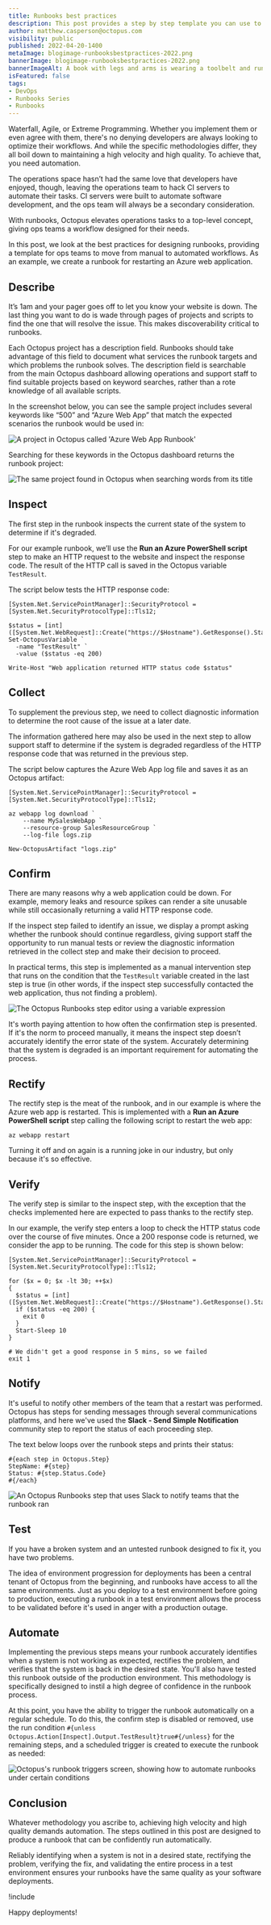 ```yaml
---
title: Runbooks best practices
description: This post provides a step by step template you can use to generate high quality runbooks in Octopus.
author: matthew.casperson@octopus.com
visibility: public
published: 2022-04-20-1400
metaImage: blogimage-runbooksbestpractices-2022.png
bannerImage: blogimage-runbooksbestpractices-2022.png
bannerImageAlt: A book with legs and arms is wearing a toolbelt and running with a checklist in its hand
isFeatured: false
tags:
- DevOps
- Runbooks Series
- Runbooks
---
```


Waterfall, Agile, or Extreme Programming. Whether you implement them or even agree with them, there's no denying developers are always looking to optimize their workflows. And while the specific methodologies differ, they all boil down to maintaining a high velocity and high quality. To achieve that, you need automation.

The operations space hasn’t had the same love that developers have enjoyed, though, leaving the operations team to hack CI servers to automate their tasks. CI servers were built to automate software development, and the ops team will always be a secondary consideration.

With runbooks, Octopus elevates operations tasks to a top-level concept, giving ops teams a workflow designed for their needs.

In this post, we look at the best practices for designing runbooks, providing a template for ops teams to move from manual to automated workflows. As an example, we create a runbook for restarting an Azure web application.

## Describe

It’s 1am and your pager goes off to let you know your website is down. The last thing you want to do is wade through pages of projects and scripts to find the one that will resolve the issue. This makes discoverability critical to runbooks.

Each Octopus project has a description field. Runbooks should take advantage of this field to document what services the runbook targets and which problems the runbook solves. The description field is searchable from the main Octopus dashboard allowing operations and support staff to find suitable projects based on keyword searches, rather than a rote knowledge of all available scripts.

In the screenshot below, you can see the sample project includes several keywords like “500” and “Azure Web App” that match the expected scenarios the runbook would be used in:

![A project in Octopus called 'Azure Web App Runbook'](description.png "width=500")

Searching for these keywords in the Octopus dashboard returns the runbook project:

![The same project found in Octopus when searching words from its title](search.png "width=500")

## Inspect

The first step in the runbook inspects the current state of the system to determine if it's degraded.

For our example runbook, we’ll use the **Run an Azure PowerShell script** step to make an HTTP request to the website and inspect the response code. The result of the HTTP call is saved in the Octopus variable `TestResult`.

The script below tests the HTTP response code:

```
[System.Net.ServicePointManager]::SecurityProtocol = [System.Net.SecurityProtocolType]::Tls12;

$status = [int]([System.Net.WebRequest]::Create("https://$Hostname").GetResponse().StatusCode)
Set-OctopusVariable `
  -name "TestResult" `
  -value ($status -eq 200)

Write-Host "Web application returned HTTP status code $status"
```

## Collect

To supplement the previous step, we need to collect diagnostic information to determine the root cause of the issue at a later date.

The information gathered here may also be used in the next step to allow support staff to determine if the system is degraded regardless of the HTTP response code that was returned in the previous step.

The script below captures the Azure Web App log file and saves it as an Octopus artifact:

```
[System.Net.ServicePointManager]::SecurityProtocol = [System.Net.SecurityProtocolType]::Tls12;

az webapp log download `
    --name MySalesWebApp `
    --resource-group SalesResourceGroup `
    --log-file logs.zip

New-OctopusArtifact "logs.zip"
```

## Confirm

There are many reasons why a web application could be down. For example, memory leaks and resource spikes can render a site unusable while still occasionally returning a valid HTTP response code.

If the inspect step failed to identify an issue, we display a prompt asking whether the runbook should continue regardless, giving support staff the opportunity to run manual tests or review the diagnostic information retrieved in the collect step and make their decision to proceed.

In practical terms, this step is implemented as a manual intervention step that runs on the condition that the `TestResult` variable created in the last step is true (in other words, if the inspect step successfully contacted the web application, thus not finding a problem).

![The Octopus Runbooks step editor using a variable expression](confirm.png "width=500")

It's worth paying attention to how often the confirmation step is presented. If it's the norm to proceed manually, it means the inspect step doesn’t accurately identify the error state of the system. Accurately determining that the system is degraded is an important requirement for automating the process.

## Rectify

The rectify step is the meat of the runbook, and in our example is where the Azure web app is restarted. This is implemented with a **Run an Azure PowerShell script** step calling the following script to restart the web app:

```
az webapp restart
```

Turning it off and on again is a running joke in our industry, but only because it's so effective.

## Verify

The verify step is similar to the inspect step, with the exception that the checks implemented here are expected to pass thanks to the rectify step.

In our example, the verify step enters a loop to check the HTTP status code over the course of five minutes. Once a 200 response code is returned, we consider the app to be running. The code for this step is shown below:

```
[System.Net.ServicePointManager]::SecurityProtocol = [System.Net.SecurityProtocolType]::Tls12;

for ($x = 0; $x -lt 30; ++$x)
{
  $status = [int]([System.Net.WebRequest]::Create("https://$Hostname").GetResponse().StatusCode)
  if ($status -eq 200) {
    exit 0
  }
  Start-Sleep 10
}

# We didn't get a good response in 5 mins, so we failed
exit 1
```

## Notify

It's useful to notify other members of the team that a restart was performed. Octopus has steps for sending messages through several communications platforms, and here we've used the **Slack - Send Simple Notification** community step to report the status of each proceeding step.

The text below loops over the runbook steps and prints their status:

```
#{each step in Octopus.Step}
StepName: #{step}
Status: #{step.Status.Code}
#{/each}
```

![An Octopus Runbooks step that uses Slack to notify teams that the runbook ran](notify.png "width=500")

## Test

If you have a broken system and an untested runbook designed to fix it, you have two problems.

The idea of environment progression for deployments has been a central tenant of Octopus from the beginning, and runbooks have access to all the same environments. Just as you deploy to a test environment before going to production, executing a runbook in a test environment allows the process to be validated before it's used in anger with a production outage.

## Automate

Implementing the previous steps means your runbook accurately identifies when a system is not working as expected, rectifies the problem, and verifies that the system is back in the desired state. You'll also have tested this runbook outside of the production environment. This methodology is specifically designed to instil a high degree of confidence in the runbook process.

At this point, you have the ability to trigger the runbook automatically on a regular schedule. To do this, the confirm step is disabled or removed, use the run condition `#{unless Octopus.Action[Inspect].Output.TestResult}true#{/unless}` for the remaining steps, and a scheduled trigger is created to execute the runbook as needed:

![Octopus's runbook triggers screen, showing how to automate runbooks under certain conditions](triggers.png "width=500")

## Conclusion

Whatever methodology you ascribe to, achieving high velocity and high quality demands automation. The steps outlined in this post are designed to produce a runbook that can be confidently run automatically.

Reliably identifying when a system is not in a desired state, rectifying the problem, verifying the fix, and validating the entire process in a test environment ensures your runbooks have the same quality as your software deployments.

!include <q2-2022-newsletter-cta>

Happy deployments!